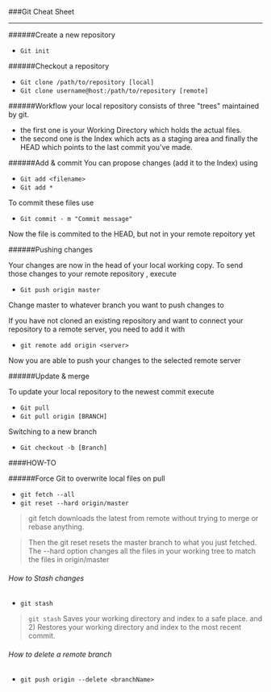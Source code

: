 ###Git Cheat Sheet

----------

######Create a new repository

- ```Git init```

######Checkout a repository 
- ```Git clone /path/to/repository [local]```
- ```Git clone username@host:/path/to/repository [remote]```

######Workflow
your local repository consists of three "trees" maintained by git. 

-  the first one is your Working Directory which holds the actual files. 
- the second one is the Index which acts as a staging area and finally the HEAD which points to the last commit you've made.

######Add & commit
You can propose changes (add it to the Index) using 

- ```Git add <filename>```
- ```Git add *```

To commit these files use

- ```Git commit - m "Commit message"```

Now the file is commited to the HEAD, but not in your remote repoitory yet

######Pushing changes

Your changes are now in the head of your local working copy. To send those changes to your remote repository , execute

- ```Git push origin master```

Change master to whatever branch you want to push changes to 

If you have not cloned an existing repository and want to connect your repository to a remote server, you need to add it with

- ```git remote add origin <server>```

Now you are able to push your changes to the selected remote server

######Update & merge

To update your local repository to the newest commit execute

- ```Git pull```
- ```Git pull origin [BRANCH]```

Switching to a new branch

- ```Git checkout -b [Branch]```

####HOW-TO

######Force Git to overwrite local files on pull

- ```git fetch --all```
- ```git reset --hard origin/master```

>git fetch downloads the latest from remote without trying to merge or rebase anything.

>Then the git reset resets the master branch to what you just fetched. The --hard option changes all the files in your working tree to match the files in origin/master

###### How to Stash changes

- ``` git stash ```

> `git stash` Saves your working directory and index to a safe place. and 2) Restores your working directory and index to the most recent commit.


###### How to delete a remote branch

- ```git push origin --delete <branchName>```

